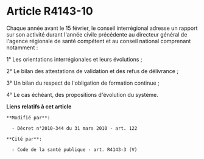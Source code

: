 # Article R4143-10

Chaque année avant le 15 février, le conseil interrégional adresse un rapport sur son activité durant l'année civile
précédente au  directeur général de l'agence régionale de santé compétent et au conseil national comprenant notamment : 

1° Les orientations interrégionales et leurs évolutions ; 

2° Le bilan des attestations de validation et des refus de délivrance ; 

3° Un bilan du respect de l'obligation de formation continue ; 

4° Le cas échéant, des propositions d'évolution du système.

**Liens relatifs à cet article**

	**Modifié par**:

	  - Décret n°2010-344 du 31 mars 2010 - art. 122

	**Cité par**:

	  - Code de la santé publique - art. R4143-3 (V)
